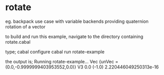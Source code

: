 # rotate
eg. backpack use case with variable backends providing quaternion rotation of a vector

to build and run this example, navigate to the directory containing rotate.cabal

type;
cabal configure 
cabal run rotate-example

the output is;
Running rotate-example...
Vec {unVec = (0.0,-0.9999999403953552,0.0)}
V3 0.0 (-1.0) 2.220446049250313e-16
